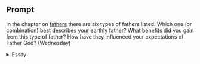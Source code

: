 ---
---

## Prompt

In the chapter on [fathers][Experiencing the Father’s Embrace] there are six types of fathers listed. Which one (or combination) best describes your earthly father? What benefits did you gain from this type of father? How have they influenced your expectations of Father God? (Wednesday)

[Experiencing the Father’s Embrace]: https://read.amazon.com/?asin=B0051GN8XO

<details>
  <summary>Essay</summary>

  <p>
    My father was a fabricated good father; I have no proper memory of my father. When South Vietnam lost the war, my dad went to prison when I was two years old. My mother told us he visited the family a few times after his release from prison, but I don’t recall those encounters. Dad escaped on a boat to America when I was six years old. Families without fathers were the norm since most kids’ dads were also absent. My mother leveraged the lack of a father figure in the family to compel us to be mature and responsible. Still, the most potent emotional stimulus was that we have an extraordinary father who braved the sea and found freedom; he was preparing a place for all of us.
  </p>

  <p>
    My mother understood the power of hope. Though we did not have an actively participating father in our daily existence, she harnessed the power of our desires to be worthy of dad’s sacrifice, compelling us to be patient, restrained, and selfless. “Emotionally, these fathers are stable and loving, spending time with their children, meeting their needs for security and affirmation, and seeming to do everything a father should” (p. 113). Frost’s definition of a good father perfectly matched the father my mom crafted. Fantasies are challenging to break when reinforced by an eloquent, loving mother and shared between siblings who are longing for “a consummation devoutly to be wished.” Most crucially, this fantasy was perfectly preserved because my father was not there in reality.
  </p>

  <p>
    When I met my father, the fantastical world my mom composed crashed into my father’s prosaic reality. Though my illusion of hope was shattered, I was already equipped with the fortitude to rewrite a new chapter. The scripture says, “Even the youths shall faint and be weary, and the young men shall utterly fall” (Isaiah 40:30) because our sinful nature made us “like the grass” (Ps 37:2), we will fail. Unknowingly, my father had an impossible stature to fill — and in my eyes, he failed spectacularly. Unlike an earthly father, the Heavenly Father’s “work is perfect, for all his ways are justice. A God of faithfulness and without iniquity, just and upright is he” (Dev 32:4 ESV). If the idea of a good father existed in my imagination, according to Anselm’s ontological argument (Proslogium), then there exists the best father — my Heavenly Father. Instead of my mother’s misconjectures about my earthly father, I trust the Holy Spirit, who confirms my spirit about the eternal goodness of my Heavenly Father (1Cor 2:11; Rom 8:16,27). My father became the necessary contrast I needed to understand and believe in the Lord’s vision of God, “As the Father hath loved me, so have I loved you” (Jn 15:9).
  </p>

  <samp>0</samp>
</details>
